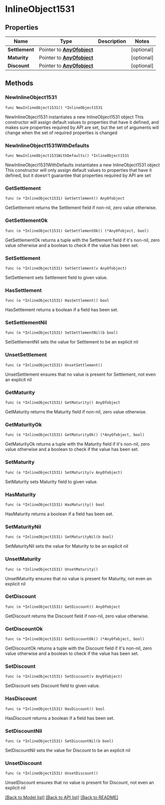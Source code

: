 # InlineObject1531

## Properties

Name | Type | Description | Notes
------------ | ------------- | ------------- | -------------
**Settlement** | Pointer to [**AnyOfobject**](anyOf&lt;object&gt;.md) |  | [optional] 
**Maturity** | Pointer to [**AnyOfobject**](anyOf&lt;object&gt;.md) |  | [optional] 
**Discount** | Pointer to [**AnyOfobject**](anyOf&lt;object&gt;.md) |  | [optional] 

## Methods

### NewInlineObject1531

`func NewInlineObject1531() *InlineObject1531`

NewInlineObject1531 instantiates a new InlineObject1531 object
This constructor will assign default values to properties that have it defined,
and makes sure properties required by API are set, but the set of arguments
will change when the set of required properties is changed

### NewInlineObject1531WithDefaults

`func NewInlineObject1531WithDefaults() *InlineObject1531`

NewInlineObject1531WithDefaults instantiates a new InlineObject1531 object
This constructor will only assign default values to properties that have it defined,
but it doesn't guarantee that properties required by API are set

### GetSettlement

`func (o *InlineObject1531) GetSettlement() AnyOfobject`

GetSettlement returns the Settlement field if non-nil, zero value otherwise.

### GetSettlementOk

`func (o *InlineObject1531) GetSettlementOk() (*AnyOfobject, bool)`

GetSettlementOk returns a tuple with the Settlement field if it's non-nil, zero value otherwise
and a boolean to check if the value has been set.

### SetSettlement

`func (o *InlineObject1531) SetSettlement(v AnyOfobject)`

SetSettlement sets Settlement field to given value.

### HasSettlement

`func (o *InlineObject1531) HasSettlement() bool`

HasSettlement returns a boolean if a field has been set.

### SetSettlementNil

`func (o *InlineObject1531) SetSettlementNil(b bool)`

 SetSettlementNil sets the value for Settlement to be an explicit nil

### UnsetSettlement
`func (o *InlineObject1531) UnsetSettlement()`

UnsetSettlement ensures that no value is present for Settlement, not even an explicit nil
### GetMaturity

`func (o *InlineObject1531) GetMaturity() AnyOfobject`

GetMaturity returns the Maturity field if non-nil, zero value otherwise.

### GetMaturityOk

`func (o *InlineObject1531) GetMaturityOk() (*AnyOfobject, bool)`

GetMaturityOk returns a tuple with the Maturity field if it's non-nil, zero value otherwise
and a boolean to check if the value has been set.

### SetMaturity

`func (o *InlineObject1531) SetMaturity(v AnyOfobject)`

SetMaturity sets Maturity field to given value.

### HasMaturity

`func (o *InlineObject1531) HasMaturity() bool`

HasMaturity returns a boolean if a field has been set.

### SetMaturityNil

`func (o *InlineObject1531) SetMaturityNil(b bool)`

 SetMaturityNil sets the value for Maturity to be an explicit nil

### UnsetMaturity
`func (o *InlineObject1531) UnsetMaturity()`

UnsetMaturity ensures that no value is present for Maturity, not even an explicit nil
### GetDiscount

`func (o *InlineObject1531) GetDiscount() AnyOfobject`

GetDiscount returns the Discount field if non-nil, zero value otherwise.

### GetDiscountOk

`func (o *InlineObject1531) GetDiscountOk() (*AnyOfobject, bool)`

GetDiscountOk returns a tuple with the Discount field if it's non-nil, zero value otherwise
and a boolean to check if the value has been set.

### SetDiscount

`func (o *InlineObject1531) SetDiscount(v AnyOfobject)`

SetDiscount sets Discount field to given value.

### HasDiscount

`func (o *InlineObject1531) HasDiscount() bool`

HasDiscount returns a boolean if a field has been set.

### SetDiscountNil

`func (o *InlineObject1531) SetDiscountNil(b bool)`

 SetDiscountNil sets the value for Discount to be an explicit nil

### UnsetDiscount
`func (o *InlineObject1531) UnsetDiscount()`

UnsetDiscount ensures that no value is present for Discount, not even an explicit nil

[[Back to Model list]](../README.md#documentation-for-models) [[Back to API list]](../README.md#documentation-for-api-endpoints) [[Back to README]](../README.md)


